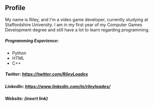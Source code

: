 ## Profile

My name is Riley, and I'm a video game developer, currently studying at Staffordshire University.
I am in my first year of my Computer Games Development degree and still have a lot to learn regarding programming.

##### Programming Experience:
- Python
- HTML
- C++

##### Twitter: https://twitter.com/RileyLoades
##### LinkedIn: https://www.linkedin.com/in/rileyloades/
##### Website: (insert link)
